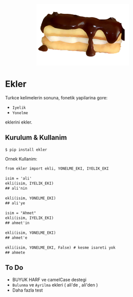 <p align="center">
<img src="ekler.png" width="300">
</p>

# Ekler
Turkce kelimelerin sonuna, fonetik yapilarina gore:

- `Iyelik` 
- `Yonelme`

eklerini ekler. 

## Kurulum & Kullanim 

    $ pip install ekler

Ornek Kullanim:

    from ekler import ekli, YONELME_EKI, IYELIK_EKI

    isim = 'ali'
    ekli(isim, IYELIK_EKI)
    ## ali'nin

    ekli(isim, YONELME_EKI)
    ## ali'ye

    isim = "Ahmet"
    ekli(isim, IYELIK_EKI)
    ## ahmet'in

    ekli(isim, YONELME_EKI)
    ## ahmet'e

    ekli(isim, YONELME_EKI, False) # kesme isareti yok
    ## ahmete



## To Do

- BUYUK HARF ve camelCase destegi
- `Bulunma` ve `Ayrilma` ekleri ( ali'de , ali'den )
- Daha fazla test


    
